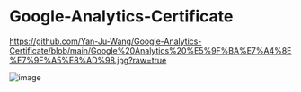 # Google-Analytics-Certificate

https://github.com/Yan-Ju-Wang/Google-Analytics-Certificate/blob/main/Google%20Analytics%20%E5%9F%BA%E7%A4%8E%E7%9F%A5%E8%AD%98.jpg?raw=true

![image](https://github.com/Yan-Ju-Wang/Google-Analytics-Certificate/assets/125424141/18f9999d-1e3e-4960-89d0-48d4ea86fea0)

